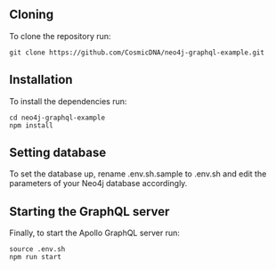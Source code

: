 ## Cloning

To clone the repository run:

```terminal
git clone https://github.com/CosmicDNA/neo4j-graphql-example.git
```

## Installation

To install the dependencies run:

```terminal
cd neo4j-graphql-example
npm install
```

## Setting database

To set the database up, rename .env.sh.sample to .env.sh and edit the parameters of your Neo4j database accordingly.


## Starting the GraphQL server

Finally, to start the Apollo GraphQL server run:

```terminal
source .env.sh
npm run start
```